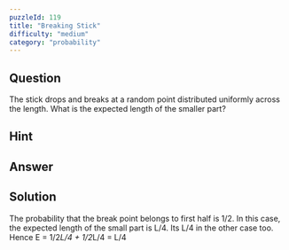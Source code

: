 ```yaml
---
puzzleId: 119
title: "Breaking Stick"
difficulty: "medium"
category: "probability"
---
```


## Question
The stick drops and breaks at a random point distributed uniformly across the length. What is the expected length of the smaller part?

## Hint


## Answer


## Solution
The probability that the break point belongs to first half is 1/2. In this case, the expected length of the small part is L/4. Its L/4 in the other case too. Hence E = 1/2*L/4 + 1/2*L/4 = L/4
